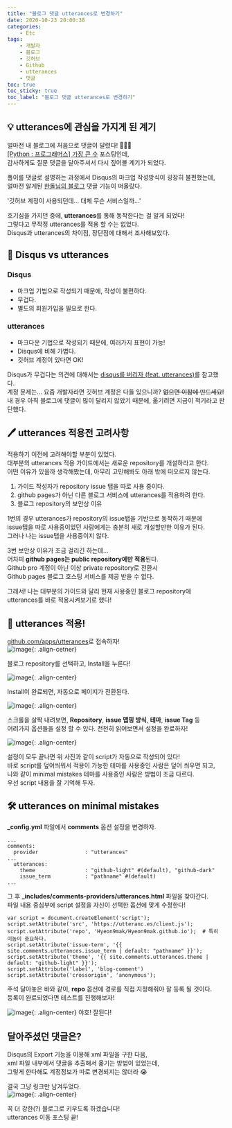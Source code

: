 ```yaml
---
title: "블로그 댓글 utterances로 변경하기"
date: 2020-10-23 20:00:38
categories:
    - Etc
tags:
    - 개발자
    - 블로그
    - 깃허브
    - Github
    - utterances
    - 댓글
toc: true
toc_sticky: true
toc_label: "블로그 댓글 utterances로 변경하기"
---
```

## 💡 utterances에 관심을 가지게 된 계기
얼마전 내 블로그에 처음으로 댓글이 달렸다! 🎉🎉🎉  
[[Python : 프로그래머스] 가장 큰 수](hyeon9mak.github.io/python/Python-프로그래머스-가장_큰_수/) 포스팅인데,  
감사하게도 질문 댓글을 달아주셔서 다시 짚어볼 계기가 되었다.  
  
풀이를 댓글로 설명하는 과정에서 Disqus의 마크업 작성방식이 굉장히 불편했는데,  
얼마전 알게된 [한돌님의 블로그](https://blog.haandol.com/2020/03/09/what-you-should-ask-on-interview2.html) 댓글 기능이 떠올랐다.  
  
'깃허브 계정이 사용되던데... 대체 무슨 서비스일까...'
  
호기심을 가지던 중에, **utterances**를 통해 동작한다는 걸 알게 되었다!  
그렇다고 무작정 utterances를 적용 할 수는 없었다.  
Disqus과 utterances의 차이점, 장단점에 대해서 조사해보았다.  

## 🤔 Disqus vs utterances
### Disqus
- 마크업 기법으로 작성되기 때문에, 작성이 불편하다.
- 무겁다.
- 별도의 회원가입을 필요로 한다.

### utterances
- 마크다운 기법으로 작성되기 때문에, 여러가지 표현이 가능!
- Disqus에 비해 가볍다.
- 깃허브 계정이 있다면 OK!

Disqus가 무겁다는 의견에 대해서는 [disqus를 버리자 (feat. utterances)](https://blueshw.github.io/2020/05/20/disqus-to-utterances/)를 참고했다.  
계정 문제는... 요즘 개발자라면 깃허브 계정은 다들 있으니까? ~~없으면 이참에 만드세요!~~  
내 경우 아직 블로그에 댓글이 많이 달리지 않았기 때문에, 옮기려면 지금이 적기라고 판단했다.  
  
## 🖊️ utterances 적용전 고려사항
적용하기 이전에 고려해야할 부분이 있었다.  
대부분의 utterances 적용 가이드에서는 새로운 repository를 개설하라고 한다.  
어떤 이유가 있을까 생각해봤는데, 아무리 고민해봐도 아래 밖에 떠오르지 않는다.

1. 가이드 작성자가 repository issue 탭을 따로 사용 중이다.
2. github pages가 아닌 다른 블로그 서비스에 utterances를 적용하려 한다.
3. 블로그 repository의 보안상 이유

1번의 경우 utterances가 repository의 issue탭을 기반으로 동작하기 때문에  
issue탭을 따로 사용중이었던 사람에게는 충분히 새로 개설할만한 이유가 된다.  
그러나 나는 issue탭을 사용중이지 않다.  
  
3번 보안상 이유가 조금 걸리긴 하는데...  
어차피 **github pages는 public repository에만 적용**된다.  
Github pro 계정이 아닌 이상 private repository로 전환시  
Github pages 블로그 호스팅 서비스를 제공 받을 수 없다.  
  
그래서! 나는 대부분의 가이드와 달리 현재 사용중인 블로그 repository에  
utterances를 바로 적용시켜보기로 했다!  

## 🔧 utterances 적용!
[github.com/apps/utterances](github.com/apps/utterances)로 접속하자!  
![image](https://user-images.githubusercontent.com/37354145/96987998-ba33d400-155e-11eb-9b31-8b4d3ffee9e1.png){: .align-cetner}
  
블로그 repository를 선택하고, Install을 누른다!  
  

![image](https://user-images.githubusercontent.com/37354145/96988344-2ca4b400-155f-11eb-8a95-99baf027758e.png){: .align-center}
  
Install이 완료되면, 자동으로 페이지가 전환된다.  
  

![image](https://user-images.githubusercontent.com/37354145/96988405-447c3800-155f-11eb-9b45-6aa262ac76ae.png){: .align-center}
  
스크롤을 살짝 내려보면, **Repository**, **issue 맵핑 방식**, **테마**, **issue Tag** 등  
어려가지 옵션들을 설정 할 수 있다. 천천히 읽어보면서 설정을 완료하자!  
  
  
![image](https://user-images.githubusercontent.com/37354145/96989002-0f241a00-1560-11eb-9ef4-839d6baa1a84.png){: .align-center}
  
설정이 모두 끝나면 위 사진과 같이 script가 자동으로 작성되어 있다!  
바로 script를 덮어씌워서 적용이 가능한 테마를 사용중인 사람은 덮어 씌우면 되고,  
나와 같이 minimal mistakes 테마를 사용중인 사람은 방법이 조금 다르다.  
우선 script 내용을 잘 기억해 두자.  
  
## 🛠️ utterances on minimal mistakes
**_config.yml** 파일에서 **comments** 옵션 설정을 변경하자.

```
...
comments:
  provider               : "utterances"
...
  utterances:
    theme                : "github-light" #(default), "github-dark"
    issue_term           : "pathname" #(default)
...
```
그 후 **_includes/comments-providers/utterances.html** 파일을 찾아간다.  
파일 내용 중심부에 script 설정을 자신이 선택한 옵션에 맞게 수정한다!  
```
var script = document.createElement('script');
script.setAttribute('src', 'https://utteranc.es/client.js');
script.setAttribute('repo', 'Hyeon9mak/Hyeon9mak.github.io');  # 특히 이놈이 중요하다.
script.setAttribute('issue-term', '{{ site.comments.utterances.issue_term | default: "pathname" }}');
script.setAttribute('theme', '{{ site.comments.utterances.theme | default: "github-light" }}');
script.setAttribute('label', 'blog-comment')
script.setAttribute('crossorigin', 'anonymous');
```
주석 달아놓은 바와 같이, **repo** 옵션에 경로를 직접 지정해줘야 잘 등록 될 것이다.  
등록이 완료되었다면 테스트를 진행해보자!  

![image](https://user-images.githubusercontent.com/37354145/96992392-cde23900-1564-11eb-9b1d-d64e66f35220.png){: .align-center}
야호! 잘된다!  


## 달아주셨던 댓글은?
Disqus의 Export 기능을 이용해 xml 파일을 구한 다음,  
xml 파일 내부에서 댓글을 추출해서 옮기는 방법이 있었는데,  
그렇게 한다해도 계정정보가 따로 변경되지는 않더라 😭
  
결국 그냥 링크만 남겨두었다.  
![image](https://user-images.githubusercontent.com/37354145/96996015-1b14d980-156a-11eb-82cc-7330a7974381.png){: .align-center}

꼭 더 강한(?) 블로그로 키우도록 하겠습니다!  
utterances 이동 포스팅 끝!